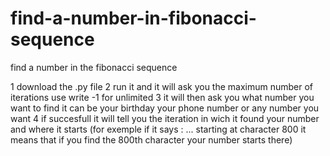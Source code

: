 # find-a-number-in-fibonacci-sequence
find a number in the fibonacci sequence

1 download the .py file
2 run it and it will ask you the maximum number of iterations use write -1 for unlimited
3 it will then ask you what number you want to find it can be your birthday your phone number or any number you want
4 if succesfull it will tell you the iteration in wich it found your number and where it starts (for exemple if it says :
... starting at character 800 it means that if you find the 800th character your number starts there)
